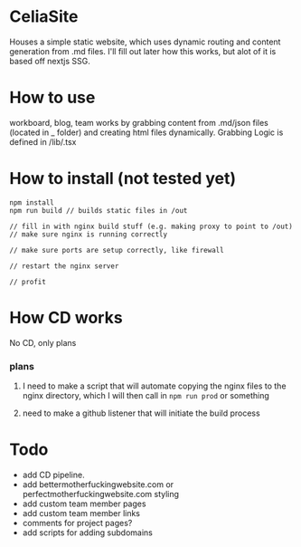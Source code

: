 # CeliaSite
Houses a simple static website, which uses dynamic routing and content generation from .md files. I'll fill out later how this works, but alot of it is based off nextjs SSG. 

# How to use
workboard, blog, team
works by grabbing content from .md/json files (located in _<entity> folder) and creating html files dynamically. Grabbing Logic is defined in /lib/<entity>.tsx

# How to install (not tested yet)
```
npm install
npm run build // builds static files in /out

// fill in with nginx build stuff (e.g. making proxy to point to /out)
// make sure nginx is running correctly

// make sure ports are setup correctly, like firewall

// restart the nginx server

// profit

```

# How CD works
No CD, only plans

### plans
1. I need to make a script that will automate copying the nginx files to the nginx directory, which I will then call in `npm run prod` or something

2. need to make a github listener that will initiate the build process

# Todo

- add CD pipeline. 
- add bettermotherfuckingwebsite.com or perfectmotherfuckingwebsite.com styling
- add custom team member pages
- add custom team member links
- comments for project pages?
- add scripts for adding subdomains